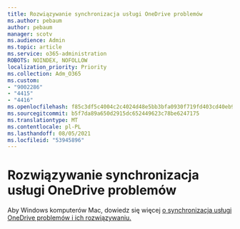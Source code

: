 ```yaml
---
title: Rozwiązywanie synchronizacja usługi OneDrive problemów
ms.author: pebaum
author: pebaum
manager: scotv
ms.audience: Admin
ms.topic: article
ms.service: o365-administration
ROBOTS: NOINDEX, NOFOLLOW
localization_priority: Priority
ms.collection: Adm_O365
ms.custom:
- "9002286"
- "4415"
- "4416"
ms.openlocfilehash: f85c3df5c4004c2c4024d48e5bb3bfa0930f719fd403cd40eb9b09a13ca0d208
ms.sourcegitcommit: b5f7da89a650d2915dc652449623c78be6247175
ms.translationtype: MT
ms.contentlocale: pl-PL
ms.lasthandoff: 08/05/2021
ms.locfileid: "53945896"
---
```

# <a name="fix-onedrive-sync-issues"></a>Rozwiązywanie synchronizacja usługi OneDrive problemów

Aby Windows komputerów Mac, dowiedz się więcej [o synchronizacja usługi OneDrive problemów i ich rozwiązywaniu.](https://support.office.com/article/fix-onedrive-sync-problems-0899b115-05f7-45ec-95b2-e4cc8c4670b2)
